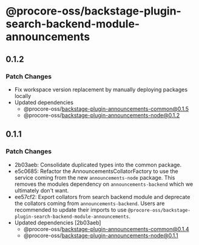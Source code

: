 # @procore-oss/backstage-plugin-search-backend-module-announcements

## 0.1.2

### Patch Changes

- Fix workspace version replacement by manually deploying packages locally
- Updated dependencies
  - @procore-oss/backstage-plugin-announcements-common@0.1.5
  - @procore-oss/backstage-plugin-announcements-node@0.1.2

## 0.1.1

### Patch Changes

- 2b03aeb: Consolidate duplicated types into the common package.
- e5c0685: Refactor the AnnouncementsCollatorFactory to use the service coming from the new `announcements-node` package. This removes the modules dependency on `announcements-backend` which we ultimately don't want.
- ee57cf2: Export collators from search backend module and deprecate the collators coming from `announcements-backend`. Users are recommended to update their imports to use `@procore-oss/backstage-plugin-search-backend-module-announcements`.
- Updated dependencies [2b03aeb]
  - @procore-oss/backstage-plugin-announcements-common@0.1.4
  - @procore-oss/backstage-plugin-announcements-node@0.1.1
